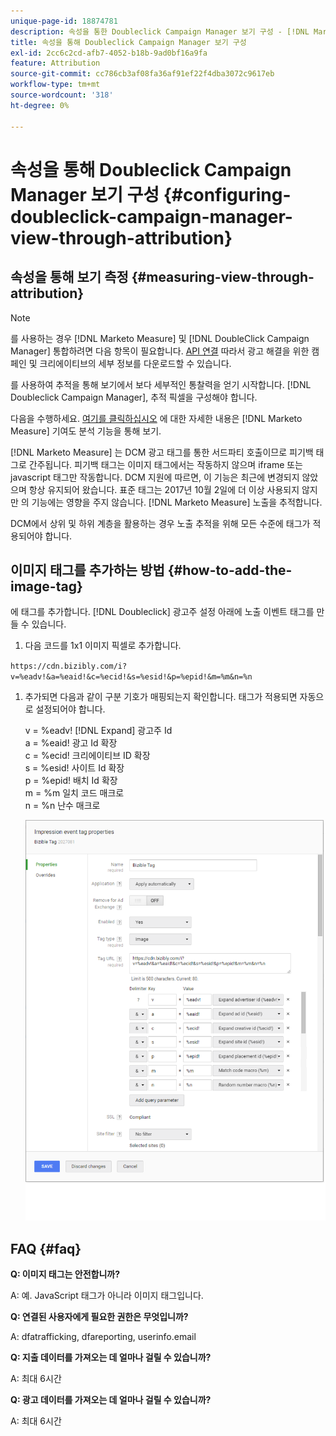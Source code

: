 ```yaml
---
unique-page-id: 18874781
description: 속성을 통한 Doubleclick Campaign Manager 보기 구성 - [!DNL Marketo Measure] - 제품 설명서
title: 속성을 통해 Doubleclick Campaign Manager 보기 구성
exl-id: 2cc6c2cd-afb7-4052-b18b-9ad0bf16a9fa
feature: Attribution
source-git-commit: cc786cb3af08fa36af91ef22f4dba3072c9617eb
workflow-type: tm+mt
source-wordcount: '318'
ht-degree: 0%

---
```


# 속성을 통해 Doubleclick Campaign Manager 보기 구성 {#configuring-doubleclick-campaign-manager-view-through-attribution}

## 속성을 통해 보기 측정 {#measuring-view-through-attribution}

>[!NOTE]
>
>를 사용하는 경우 [!DNL Marketo Measure] 및 [!DNL DoubleClick Campaign Manager] 통합하려면 다음 항목이 필요합니다. [API 연결](/help/api-connections/utilizing-marketo-measures-api-connections/integrated-ad-platforms.md#how-to-connect-ad-platforms) 따라서 광고 해결을 위한 캠페인 및 크리에이티브의 세부 정보를 다운로드할 수 있습니다.

를 사용하여 추적을 통해 보기에서 보다 세부적인 통찰력을 얻기 시작합니다. [!DNL Doubleclick Campaign Manager], 추적 픽셀을 구성해야 합니다.

다음을 수행하세요. [여기를 클릭하십시오](/help/advanced-marketo-measure-features/view-through-attribution/marketo-measure-view-through-attribution-faq.md) 에 대한 자세한 내용은 [!DNL Marketo Measure] 기여도 분석 기능을 통해 보기.

[!DNL Marketo Measure] 는 DCM 광고 태그를 통한 서드파티 호출이므로 피기백 태그로 간주됩니다. 피기백 태그는 이미지 태그에서는 작동하지 않으며 iframe 또는 javascript 태그만 작동합니다. DCM 지원에 따르면, 이 기능은 최근에 변경되지 않았으며 항상 유지되어 왔습니다. 표준 태그는 2017년 10월 2일에 더 이상 사용되지 않지만 의 기능에는 영향을 주지 않습니다. [!DNL Marketo Measure] 노출을 추적합니다.

DCM에서 상위 및 하위 계층을 활용하는 경우 노출 추적을 위해 모든 수준에 태그가 적용되어야 합니다.

## 이미지 태그를 추가하는 방법 {#how-to-add-the-image-tag}

에 태그를 추가합니다. [!DNL Doubleclick] 광고주 설정 아래에 노출 이벤트 태그를 만들 수 있습니다.

1. 다음 코드를 1x1 이미지 픽셀로 추가합니다.

`https://cdn.bizibly.com/i?v=%eadv!&a=%eaid!&c=%ecid!&s=%esid!&p=%epid!&m=%m&n=%n`

1. 추가되면 다음과 같이 구분 기호가 매핑되는지 확인합니다. 태그가 적용되면 자동으로 설정되어야 합니다.

   v = %eadv! [!DNL Expand] 광고주 Id\
   a = %eaid! 광고 Id 확장\
   c = %ecid! 크리에이티브 ID 확장\
   s = %esid! 사이트 Id 확장\
   p = %epid! 배치 Id 확장\
   m = %m 일치 코드 매크로\
   n = %n 난수 매크로

   ![](assets/1.png)

## FAQ {#faq}

**Q: 이미지 태그는 안전합니까?**

A: 예. JavaScript 태그가 아니라 이미지 태그입니다.

**Q: 연결된 사용자에게 필요한 권한은 무엇입니까?**

A: dfatrafficking, dfareporting, userinfo.email

**Q: 지출 데이터를 가져오는 데 얼마나 걸릴 수 있습니까?**

A: 최대 6시간

**Q: 광고 데이터를 가져오는 데 얼마나 걸릴 수 있습니까?**

A: 최대 6시간
